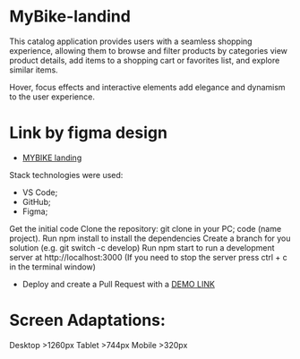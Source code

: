 # MyBike-landind
This catalog application provides users with a seamless shopping experience, allowing them to browse and filter products by categories view product details, add items to a shopping cart or favorites list, and explore similar items.

Hover, focus effects and interactive elements add elegance and dynamism to the user experience.

# Link by figma design
- [MYBIKE landing](https://www.figma.com/file/NZQAIydtHo5QkINyGLHNcq/BIKE-New-Version?node-id=0%3A1)

Stack technologies were used:
- VS Code;
- GitHub;
- Figma;

Get the initial code
Clone the repository:
git clone in your PC;
code (name project).
Run npm install to install the dependencies
Create a branch for you solution (e.g. git switch -c develop)
Run npm start to run a development server at http://localhost:3000 (If you need to stop the server press ctrl + c in the terminal window)
- Deploy and create a Pull Request with a [DEMO LINK](https://KOliinyk.github.io/mybike-landind/)

# Screen Adaptations:
Desktop >1260px
Tablet >744px
Mobile >320px
